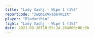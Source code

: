 ```yaml
---
title: "Lady Vashj - Wipe 1 (1%)"
reportCode: "3wQm1cVkab6YKLzt"
player: "Bladorthin"
fight: "Lady Vashj - Wipe 1 (1%)"
date: 2021-09-26T18:56:24.204000+00:00
---
```

